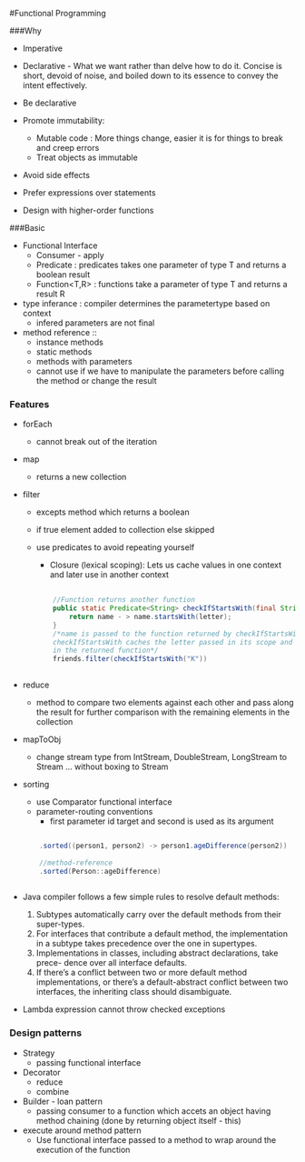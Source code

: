 #Functional Programming

###Why
- Imperative 
- Declarative - What we want rather than delve how to do it.
Concise is short, devoid of noise, and boiled down to its essence to convey the intent effectively.

- Be declarative
- Promote immutability:
	- Mutable code : More things change, easier it is for things to break and creep errors
	- Treat objects as immutable
- Avoid side effects
- Prefer expressions over statements
- Design with higher-order functions

###Basic
- Functional Interface
	- Consumer - apply 
	- Predicate<T> : predicates takes one parameter of type T and returns a boolean result
	- Function<T,R> : functions take a parameter of type T and returns a result R
- type inferance : compiler determines the parametertype based on context
	- infered parameters are not final 		
- method reference ::
	- instance methods
	- static methods
	- methods with parameters
	- cannot use if we have to manipulate the parameters before calling the method or change the result

### Features
- forEach
	- cannot break out of the iteration
- map
	- returns a new collection
- filter
	- excepts method which returns a boolean
	- if true element added to collection else skipped
	- use predicates to avoid repeating yourself
		- Closure (lexical scoping): Lets us cache values in one context and later use in another context					
		
		```java	
			
			//Function returns another function		
			public static Predicate<String> checkIfStartsWith(final String letter){
				return name - > name.startsWith(letter);
			} 
			/*name is passed to the function returned by checkIfStartsWith ... 			
			checkIfStartsWith caches the letter passed in its scope and makes it available 			
			in the returned function*/
			friends.filter(checkIfStartsWith("K"))
			
		```
- reduce
	- method to compare two elements against each other and pass along the result for further comparison with the remaining elements in the collection

- mapToObj 
	- change stream type from IntStream, DoubleStream, LongStream to Stream ... without boxing to Stream<Integer>
		
- sorting
	- use Comparator functional interface
	- parameter-routing conventions
		- first parameter id target and second is used as its argument
	```java
	
		.sorted((person1, person2) -> person1.ageDifference(person2))
		
		//method-reference
		.sorted(Person::ageDifference)
		
	```
- Java compiler follows a few simple rules to resolve default methods:
	1. Subtypes automatically carry over the default methods from their super-types.
	2. For interfaces that contribute a default method, the implementation in a subtype takes precedence over the one in supertypes.
	3. Implementations in classes, including abstract declarations, take prece- dence over all interface defaults.
	4. If there’s a conflict between two or more default method implementations, or there’s a default-abstract conflict between two interfaces, the inheriting class should disambiguate.
		
- Lambda expression cannot throw checked exceptions
		
### Design patterns

- Strategy
	- passing functional interface
- Decorator
	- reduce
	- combine
- Builder - loan pattern	
	- passing consumer to a function which accets an object having method chaining (done by returning object itself - this) 
- execute around method pattern
	- Use functional interface passed to a method to wrap around the execution of the function